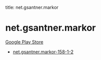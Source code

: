 title: net.gsantner.markor
# net.gsantner.markor


[Google Play Store](https://play.google.com/store/apps/details?id=net.gsantner.markor)


* [net.gsantner.markor-158-1-2](./net.gsantner.markor-158-1-2/)